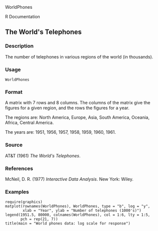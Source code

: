 WorldPhones

R Documentation

## The World's Telephones

### Description

The number of telephones in various regions of the world (in thousands).

### Usage

    WorldPhones

### Format

A matrix with 7 rows and 8 columns. The columns of the matrix give the figures
for a given region, and the rows the figures for a year.

The regions are: North America, Europe, Asia, South America, Oceania, Africa,
Central America.

The years are: 1951, 1956, 1957, 1958, 1959, 1960, 1961.

### Source

AT&T (1961) _The World's Telephones_.

### References

McNeil, D. R. (1977) _Interactive Data Analysis_. New York: Wiley.

### Examples

    
    require(graphics)
    matplot(rownames(WorldPhones), WorldPhones, type = "b", log = "y",
            xlab = "Year", ylab = "Number of telephones (1000's)")
    legend(1951.5, 80000, colnames(WorldPhones), col = 1:6, lty = 1:5,
           pch = rep(21, 7))
    title(main = "World phones data: log scale for response")


